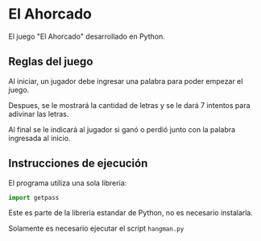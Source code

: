 # El Ahorcado

El juego "El Ahorcado" desarrollado en Python.

## Reglas del juego

Al iniciar, un jugador debe ingresar una palabra para poder empezar el juego.

Despues, se le mostrará la cantidad de letras y se le dará 7 intentos para adivinar las letras.

Al final se le indicará al jugador si ganó o perdió junto con la palabra ingresada al inicio.

## Instrucciones de ejecución

El programa utiliza una sola libreria:

```py
import getpass
```

Este es parte de la libreria estandar de Python, no es necesario instalarla.

Solamente es necesario ejecutar el script `hangman.py`